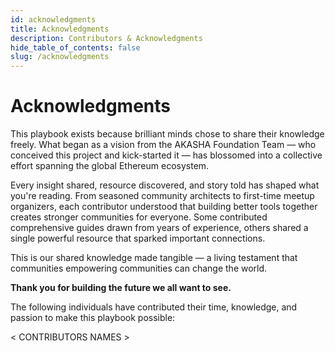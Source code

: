 ```yaml
---
id: acknowledgments
title: Acknowledgments
description: Contributors & Acknowledgments
hide_table_of_contents: false
slug: /acknowledgments
---
```


# Acknowledgments

This playbook exists because brilliant minds chose to share their knowledge freely. What began as a vision from the AKASHA Foundation Team — who conceived this project and kick-started it — has blossomed into a collective effort spanning the global Ethereum ecosystem.

Every insight shared, resource discovered, and story told has shaped what you're reading. From seasoned community architects to first-time meetup organizers, each contributor understood that building better tools together creates stronger communities for everyone. Some contributed comprehensive guides drawn from years of experience, others shared a single powerful resource that sparked important connections.

This is our shared knowledge made tangible — a living testament that communities empowering communities can change the world.

**Thank you for building the future we all want to see.**

The following individuals have contributed their time, knowledge, and passion to make this playbook possible:

< CONTRIBUTORS NAMES >
